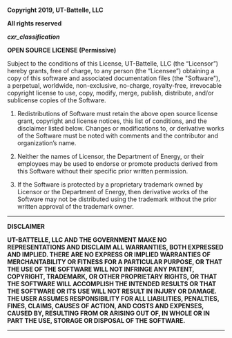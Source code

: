 **Copyright 2019, UT-Battelle, LLC**

**All rights reserved**

_**cxr_classification**_

**OPEN SOURCE LICENSE (Permissive)**

Subject to the conditions of this License, UT-Battelle, LLC (the “Licensor”) hereby grants, free of charge, to any person (the “Licensee”) obtaining a copy of this software and associated documentation files (the "Software"), a perpetual, worldwide, non-exclusive, no-charge, royalty-free, irrevocable copyright license to use, copy, modify, merge, publish, distribute, and/or sublicense copies of the Software.

1. Redistributions of Software must retain the above open source license grant, copyright and license notices, this list of conditions, and the disclaimer listed below. Changes or modifications to, or derivative works of the Software must be noted with comments and the contributor and organization’s name.

2. Neither the names of Licensor, the Department of Energy, or their employees may be used to endorse or promote products derived from this Software without their specific prior written permission.

3. If the Software is protected by a proprietary trademark owned by Licensor or the Department of Energy, then derivative works of the Software may not be distributed using the trademark without the prior written approval of the trademark owner.

****************************************************************************************************************

**DISCLAIMER**

**UT-BATTELLE, LLC AND THE GOVERNMENT MAKE NO REPRESENTATIONS AND DISCLAIM ALL WARRANTIES, BOTH EXPRESSED AND IMPLIED. THERE ARE NO EXPRESS OR IMPLIED WARRANTIES OF MERCHANTABILITY OR FITNESS FOR A PARTICULAR PURPOSE, OR THAT THE USE OF THE SOFTWARE WILL NOT INFRINGE ANY PATENT, COPYRIGHT, TRADEMARK, OR OTHER PROPRIETARY RIGHTS, OR THAT THE SOFTWARE WILL ACCOMPLISH THE INTENDED RESULTS OR THAT THE SOFTWARE OR ITS USE WILL NOT RESULT IN INJURY OR DAMAGE. THE USER ASSUMES RESPONSIBILITY FOR ALL LIABILITIES, PENALTIES, FINES, CLAIMS, CAUSES OF ACTION, AND COSTS AND EXPENSES, CAUSED BY, RESULTING FROM OR ARISING OUT OF, IN WHOLE OR IN PART THE USE, STORAGE OR DISPOSAL OF THE SOFTWARE.**

****************************************************************************************************************


